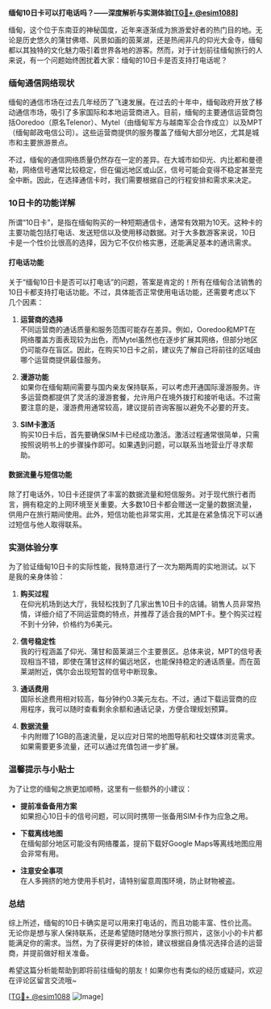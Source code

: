 **缅甸10日卡可以打电话吗？——深度解析与实测体验[[TG💪+ @esim1088](https://t.me/s/esim1088)]**

缅甸，这个位于东南亚的神秘国度，近年来逐渐成为旅游爱好者的热门目的地。无论是历史悠久的蒲甘佛塔、风景如画的茵莱湖，还是热闹非凡的仰光大金寺，缅甸都以其独特的文化魅力吸引着世界各地的游客。然而，对于计划前往缅甸旅行的人来说，有一个问题始终困扰着大家：缅甸的10日卡是否支持打电话呢？

### 缅甸通信网络现状

缅甸的通信市场在过去几年经历了飞速发展。在过去的十年中，缅甸政府开放了移动通信市场，吸引了多家国际和本地运营商进入。目前，缅甸的主要通信运营商包括Ooredoo（原名Telenor）、Mytel（由缅甸军方与越南军企合作成立）以及MPT（缅甸邮政电信公司）。这些运营商提供的服务覆盖了缅甸大部分地区，尤其是城市和主要旅游景点。

不过，缅甸的通信网络质量仍然存在一定的差异。在大城市如仰光、内比都和曼德勒，网络信号通常比较稳定，但在偏远地区或山区，信号可能会变得不稳定甚至完全中断。因此，在选择通信卡时，我们需要根据自己的行程安排和需求来决定。

### 10日卡的功能详解

所谓“10日卡”，是指在缅甸购买的一种短期通信卡，通常有效期为10天。这种卡的主要功能包括打电话、发送短信以及使用移动数据。对于大多数游客来说，10日卡是一个性价比很高的选择，因为它不仅价格实惠，还能满足基本的通讯需求。

#### 打电话功能

关于“缅甸10日卡是否可以打电话”的问题，答案是肯定的！所有在缅甸合法销售的10日卡都支持打电话功能。不过，具体能否正常使用电话功能，还需要考虑以下几个因素：

1. **运营商的选择**  
   不同运营商的通话质量和服务范围可能存在差异。例如，Ooredoo和MPT在网络覆盖方面表现较为出色，而Mytel虽然也在逐步扩展其网络，但部分地区仍可能存在盲区。因此，在购买10日卡之前，建议先了解自己将前往的区域由哪个运营商提供最佳服务。

2. **漫游功能**  
   如果你在缅甸期间需要与国内亲友保持联系，可以考虑开通国际漫游服务。许多运营商都提供了灵活的漫游套餐，允许用户在境外拨打和接听电话。不过需要注意的是，漫游费用通常较高，建议提前咨询客服以避免不必要的开支。

3. **SIM卡激活**  
   购买10日卡后，首先要确保SIM卡已经成功激活。激活过程通常很简单，只需按照说明书上的步骤操作即可。如果遇到问题，可以联系当地营业厅寻求帮助。

#### 数据流量与短信功能

除了打电话外，10日卡还提供了丰富的数据流量和短信服务。对于现代旅行者而言，拥有稳定的上网环境至关重要。大多数10日卡都会赠送一定量的数据流量，供用户在旅行期间使用。此外，短信功能也非常实用，尤其是在紧急情况下可以通过短信与他人取得联系。

### 实测体验分享

为了验证缅甸10日卡的实际性能，我特意进行了一次为期两周的实地测试。以下是我的亲身体验：

1. **购买过程**  
   在仰光机场到达大厅，我轻松找到了几家出售10日卡的店铺。销售人员非常热情，详细介绍了不同运营商的特点，并推荐了适合我的MPT卡。整个购买过程不到十分钟，价格约为6美元。

2. **信号稳定性**  
   我的行程涵盖了仰光、蒲甘和茵莱湖三个主要景区。总体来说，MPT的信号表现相当不错，即使在蒲甘这样的偏远地区，也能保持稳定的通话质量。而在茵莱湖附近，偶尔会出现短暂的信号中断现象。

3. **通话费用**  
   国际长途费用相对较高，每分钟约0.3美元左右。不过，通过下载运营商的应用程序，我可以随时查看剩余余额和通话记录，方便合理规划预算。

4. **数据流量**  
   卡内附赠了1GB的高速流量，足以应对日常的地图导航和社交媒体浏览需求。如果需要更多流量，还可以通过充值包进一步扩展。

### 温馨提示与小贴士

为了让您的缅甸之旅更加顺畅，这里有一些额外的小建议：

- **提前准备备用方案**  
  如果担心10日卡的信号问题，可以同时携带一张备用SIM卡作为应急之用。

- **下载离线地图**  
  在缅甸部分地区可能没有网络覆盖，提前下载好Google Maps等离线地图应用会非常有用。

- **注意安全事项**  
  在人多拥挤的地方使用手机时，请特别留意周围环境，防止财物被盗。

### 总结

综上所述，缅甸的10日卡确实是可以用来打电话的，而且功能丰富、性价比高。无论你是想与家人保持联系，还是希望随时随地分享旅行照片，这张小小的卡片都能满足你的需求。当然，为了获得更好的体验，建议根据自身情况选择合适的运营商，并提前做好相关准备。

希望这篇分析能帮助到即将前往缅甸的朋友！如果你也有类似的经历或疑问，欢迎在评论区留言交流哦~ 

[[TG💪+ @esim1088](https://t.me/s/esim1088) ![Image](https://i.postimg.cc/4NQfJmqS/Snipaste-2025-05-13-00-14-12.png)]
